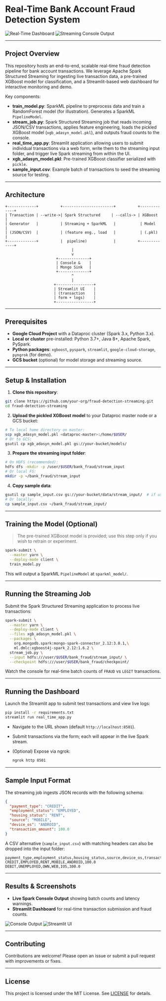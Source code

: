 # Real-Time Bank Account Fraud Detection System

![Real-Time Dashboard](images/streamlit_ui.png)
![Streaming Console Output](images/console_output.png)

---

## Project Overview

This repository hosts an end-to-end, scalable real-time fraud detection pipeline for bank account transactions. We leverage Apache Spark Structured Streaming for ingesting live transaction data, a pre-trained XGBoost model for classification, and a Streamlit-based web dashboard for interactive monitoring and demo.

Key components:

* **train\_model.py**: SparkML pipeline to preprocess data and train a RandomForest model (for illustration). Generates a SparkML `PipelineModel`.
* **stream\_job.py**: Spark Structured Streaming job that reads incoming JSON/CSV transactions, applies feature engineering, loads the pickled XGBoost model (`xgb_adasyn_model.pkl`), and outputs fraud counts to the console.
* **real\_time\_app.py**: Streamlit application allowing users to submit individual transactions via a web form, write them to the streaming input folder, and trigger live Spark streaming from within the UI.
* **xgb\_adasyn\_model.pkl**: Pre-trained XGBoost classifier serialized with `pickle`.
* **sample\_input.csv**: Example batch of transactions to seed the streaming source for testing.

---

## Architecture

```text
+-------------+          +-----------------------+          +-------------+
| Transaction | --write->| Spark Structured     | --calls-> | XGBoost     |
| Generator   |          | Streaming + SparkML   |           | Model       |
| (JSON/CSV)  |          | (feature eng., load   |           | (.pkl)      |
+-------------+          |  pipeline)            |          +-------------+
                              |                                
                              v                                
                       +--------------+                         
                       | Console &    |                         
                       | Mongo Sink   |                         
                       +--------------+                         
                              ^                                
                              |                                
                      +-----------------+                      
                      | Streamlit UI    |                      
                      | (transaction    |                      
                      | form + logs)    |                      
                      +-----------------+                      
```

---

## Prerequisites

* **Google Cloud Project** with a Dataproc cluster (Spark 3.x, Python 3.x).
* **Local or cluster** pre-installed: Python 3.7+, Java 8+, Apache Spark, PySpark.
* **Python packages**: `xgboost`, `pyspark`, `streamlit`, `google-cloud-storage`, `pyngrok` (for demo).
* **GCS bucket** (optional) for model storage and streaming source.

---

## Setup & Installation

1. **Clone this repository**:

```bash
git clone https://github.com/your-org/fraud-detection-streaming.git
cd fraud-detection-streaming
```

2. **Upload the pickled XGBoost model** to your Dataproc master node or a GCS bucket:

```bash
# To local home directory on master:
scp xgb_adasyn_model.pkl <dataproc-master>:/home/$USER/
# Or to GCS:
gsutil cp xgb_adasyn_model.pkl gs://your-bucket/models/
```

3. **Prepare the streaming input folder**:

```bash
# On HDFS (recommended):
hdfs dfs -mkdir -p /user/$USER/bank_fraud/stream_input
# Or local FS:
mkdir -p ~/bank_fraud/stream_input
```

4. **Copy sample data**:

```bash
gsutil cp sample_input.csv gs://your-bucket/data/stream_input/  # if using GCS
# Or locally:
cp sample_input.csv ~/bank_fraud/stream_input/
```

---

## Training the Model (Optional)

> The pre-trained XGBoost model is provided; use this step only if you wish to retrain or experiment.

```bash
spark-submit \
  --master yarn \
  --deploy-mode client \
  train_model.py
```

This will output a SparkML `PipelineModel` at `sparkml_model/`.

---

## Running the Streaming Job

Submit the Spark Structured Streaming application to process live transactions:

```bash
spark-submit \
  --master yarn \
  --deploy-mode client \
  --files xgb_adasyn_model.pkl \
  --packages \
    org.mongodb.spark:mongo-spark-connector_2.12:3.0.1,\
    ml.dmlc:xgboost4j-spark_2.12:1.6.2 \
  stream_job.py \
  --input hdfs:///user/$USER/bank_fraud/stream_input/ \
  --checkpoint hdfs:///user/$USER/bank_fraud/checkpoint/
```

Watch the console for real-time batch counts of `FRAUD` vs `LEGIT` transactions.

---

## Running the Dashboard

Launch the Streamlit app to submit test transactions and view live logs:

```bash
pip install -r requirements.txt
streamlit run real_time_app.py
```

* Navigate to the URL shown (default `http://localhost:8501`).
* Submit transactions via the form; each will appear in the live Spark stream.
* (Optional) Expose via ngrok:

  ```bash
  ngrok http 8501
  ```

---

## Sample Input Format

The streaming job ingests JSON records with the following schema:

```json
{
  "payment_type": "CREDIT",
  "employment_status": "EMPLOYED",
  "housing_status": "RENT",
  "source": "MOBILE",
  "device_os": "ANDROID",
  "transaction_amount": 100.0
}
```

A CSV alternative (`sample_input.csv`) with matching headers can also be dropped into the input folder:

```
payment_type,employment_status,housing_status,source,device_os,transaction_amount
CREDIT,EMPLOYED,RENT,MOBILE,ANDROID,100.0
DEBIT,UNEMPLOYED,OWN,WEB,IOS,300.0
```

---

## Results & Screenshots

* **Live Spark Console Output** showing batch counts and latency warnings.
* **Streamlit Dashboard** for real-time transaction submission and fraud counts.

![Console Output](images/console_output.png)
![Streamlit UI](images/streamlit_ui.png)

---

## Contributing

Contributions are welcome! Please open an issue or submit a pull request with improvements or fixes.

---

## License

This project is licensed under the MIT License. See [LICENSE](LICENSE) for details.
